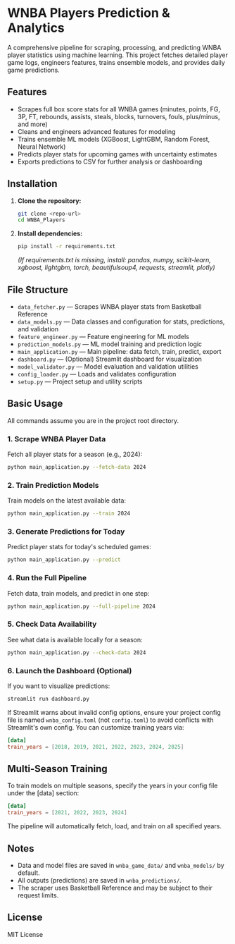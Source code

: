 # WNBA Players Prediction & Analytics

A comprehensive pipeline for scraping, processing, and predicting WNBA player statistics using machine learning. This project fetches detailed player game logs, engineers features, trains ensemble models, and provides daily game predictions.

## Features
- Scrapes full box score stats for all WNBA games (minutes, points, FG, 3P, FT, rebounds, assists, steals, blocks, turnovers, fouls, plus/minus, and more)
- Cleans and engineers advanced features for modeling
- Trains ensemble ML models (XGBoost, LightGBM, Random Forest, Neural Network)
- Predicts player stats for upcoming games with uncertainty estimates
- Exports predictions to CSV for further analysis or dashboarding

## Installation
1. **Clone the repository:**
   ```bash
   git clone <repo-url>
   cd WNBA_Players
   ```
2. **Install dependencies:**
   ```bash
   pip install -r requirements.txt
   ```
   *(If requirements.txt is missing, install: pandas, numpy, scikit-learn, xgboost, lightgbm, torch, beautifulsoup4, requests, streamlit, plotly)*

## File Structure
- `data_fetcher.py` — Scrapes WNBA player stats from Basketball Reference
- `data_models.py` — Data classes and configuration for stats, predictions, and validation
- `feature_engineer.py` — Feature engineering for ML models
- `prediction_models.py` — ML model training and prediction logic
- `main_application.py` — Main pipeline: data fetch, train, predict, export
- `dashboard.py` — (Optional) Streamlit dashboard for visualization
- `model_validator.py` — Model evaluation and validation utilities
- `config_loader.py` — Loads and validates configuration
- `setup.py` — Project setup and utility scripts

## Basic Usage
All commands assume you are in the project root directory.

### 1. **Scrape WNBA Player Data**
Fetch all player stats for a season (e.g., 2024):
```bash
python main_application.py --fetch-data 2024
```

### 2. **Train Prediction Models**
Train models on the latest available data:
```bash
python main_application.py --train 2024
```

### 3. **Generate Predictions for Today**
Predict player stats for today's scheduled games:
```bash
python main_application.py --predict
```

### 4. **Run the Full Pipeline**
Fetch data, train models, and predict in one step:
```bash
python main_application.py --full-pipeline 2024
```

### 5. **Check Data Availability**
See what data is available locally for a season:
```bash
python main_application.py --check-data 2024
```

### 6. **Launch the Dashboard (Optional)**
If you want to visualize predictions:
```bash
streamlit run dashboard.py
```

If Streamlit warns about invalid config options, ensure your project config file is named `wnba_config.toml` (not `config.toml`) to avoid conflicts with Streamlit's own config. You can customize training years via:

```toml
[data]
train_years = [2018, 2019, 2021, 2022, 2023, 2024, 2025]
```

## Multi-Season Training

To train models on multiple seasons, specify the years in your config file under the [data] section:

```toml
[data]
train_years = [2021, 2022, 2023, 2024]
```

The pipeline will automatically fetch, load, and train on all specified years.

## Notes
- Data and model files are saved in `wnba_game_data/` and `wnba_models/` by default.
- All outputs (predictions) are saved in `wnba_predictions/`.
- The scraper uses Basketball Reference and may be subject to their request limits.

## License
MIT License 